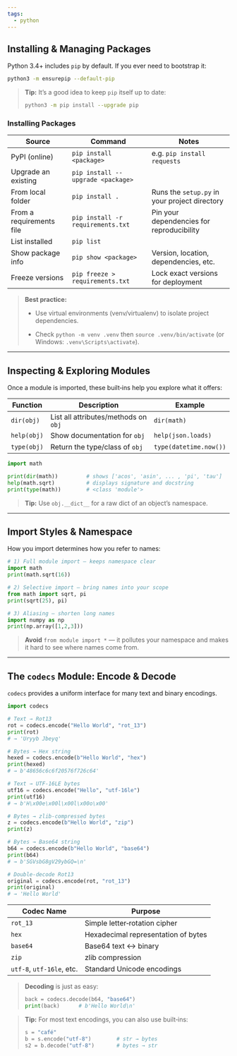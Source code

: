 ```yaml
---
tags:
  - python
---
```

## Installing & Managing Packages
Python 3.4+ includes `pip` by default. If you ever need to bootstrap it:

```bash
python3 -m ensurepip --default-pip
```

> **Tip:** It’s a good idea to keep `pip` itself up to date:
>
> ```bash
> python3 -m pip install --upgrade pip
> ```
### Installing Packages

| Source                   | Command                           | Notes                                         |
| ------------------------ | --------------------------------- | --------------------------------------------- |
| PyPI (online)            | `pip install <package>`           | e.g. `pip install requests`                   |
| Upgrade an existing      | `pip install --upgrade <package>` |                                               |
| From local folder        | `pip install .`                   | Runs the `setup.py` in your project directory |
| From a requirements file | `pip install -r requirements.txt` | Pin your dependencies for reproducibility     |
| List installed           | `pip list`                        |                                               |
| Show package info        | `pip show <package>`              | Version, location, dependencies, etc.         |
| Freeze versions          | `pip freeze > requirements.txt`   | Lock exact versions for deployment            |

> **Best practice:**
>
> - Use virtual environments (venv/virtualenv) to isolate project dependencies.
>     
> - Check `python -m venv .venv` then `source .venv/bin/activate` (or Windows: `.venv\Scripts\activate`).
>     

---
## Inspecting & Exploring Modules
Once a module is imported, these built‑ins help you explore what it offers:

| Function    | Description                          | Example                |
| ----------- | ------------------------------------ | ---------------------- |
| `dir(obj)`  | List all attributes/methods on `obj` | `dir(math)`            |
| `help(obj)` | Show documentation for `obj`         | `help(json.loads)`     |
| `type(obj)` | Return the type/class of `obj`       | `type(datetime.now())` |

```python
import math

print(dir(math))         # shows ['acos', 'asin', ... , 'pi', 'tau']
help(math.sqrt)          # displays signature and docstring
print(type(math))        # <class 'module'>
```

> **Tip:** Use `obj.__dict__` for a raw dict of an object’s namespace.

---
## Import Styles & Namespace
How you import determines how you refer to names:

```python
# 1) Full module import — keeps namespace clear
import math
print(math.sqrt(16))

# 2) Selective import — bring names into your scope
from math import sqrt, pi
print(sqrt(25), pi)

# 3) Aliasing — shorten long names
import numpy as np
print(np.array([1,2,3]))
```

> **Avoid** `from module import *` — it pollutes your namespace and makes it hard to see where names come from.

---
## The `codecs` Module: Encode & Decode
`codecs` provides a uniform interface for many text and binary encodings.

```python
import codecs

# Text → Rot13
rot = codecs.encode("Hello World", "rot_13")
print(rot)  
# → 'Uryyb Jbeyq'

# Bytes → Hex string
hexed = codecs.encode(b"Hello World", "hex")
print(hexed)  
# → b'48656c6c6f20576f726c64'

# Text → UTF‑16LE bytes
utf16 = codecs.encode("Hello", "utf-16le")
print(utf16)  
# → b'H\x00e\x00l\x00l\x00o\x00'

# Bytes → zlib‑compressed bytes
z = codecs.encode(b"Hello World", "zip")
print(z)  

# Bytes → Base64 string
b64 = codecs.encode(b"Hello World", "base64")
print(b64)  
# → b'SGVsbG8gV29ybGQ=\n'

# Double‑decode Rot13
original = codecs.encode(rot, "rot_13")
print(original)  
# → 'Hello World'
```

| Codec Name                | Purpose                             |
| ------------------------- | ----------------------------------- |
| `rot_13`                  | Simple letter‑rotation cipher       |
| `hex`                     | Hexadecimal representation of bytes |
| `base64`                  | Base64 text ↔ binary                |
| `zip`                     | zlib compression                    |
| `utf‑8`, `utf‑16le`, etc. | Standard Unicode encodings          |

> **Decoding** is just as easy:
>
> ```python
> back = codecs.decode(b64, "base64")
> print(back)      # b'Hello World\n'
> ```

> **Tip:** For most text encodings, you can also use built‑ins:
>
> ```python
> s = "café"
> b = s.encode("utf-8")        # str → bytes
> s2 = b.decode("utf-8")       # bytes → str
> ```
